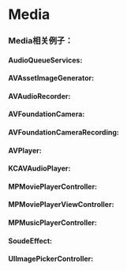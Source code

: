 # Media

### Media相关例子：
#### AudioQueueServices:
#### AVAssetImageGenerator:
#### AVAudioRecorder:
#### AVFoundationCamera:
#### AVFoundationCameraRecording:
#### AVPlayer:
#### KCAVAudioPlayer:
#### MPMoviePlayerController:
#### MPMoviePlayerViewController:
#### MPMusicPlayerController:
#### SoudeEffect:
#### UIImagePickerController:
